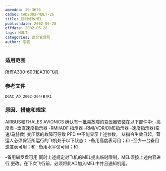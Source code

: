 ```yaml
---
amendno: 39-3676
cadno: CAD2002-MULT-26
title: 临时修改MEL
publishdate: 2002-06-28
effdate: 2002-06-28
tags: MULT
categories: 西北管理局
author: 李锐
---
```


### 适用范围 
所有A300-600和A310飞机

<!--more-->
### 参考文件
    DGAC AD 2002-264(B)R1 

### 原因、措施和规定 
AIRBUS和THALES AVIONICS 确认有一批易故障的变压器安装在以下部件中: 
-高度表 
-垂直速度指示器 
-RMI/ADF 指示器 
-RMI/VOR/DME指示器 
-速度指示器(空速/马赫数) 
    变压器的故障可导致 PFD 中不能显示上述参数。 
    从指令生效日起，营运人必须保证所运行的飞机处于以下状态： 
-备用高度表可用；和 
-至少一台备用速度表可用；和 
-备用水平仪可用；和 
       
-备用磁罗盘可用     同时上述规定对飞机的MEL提出临时限制，MEL须按上述内容进行
更改。在下次飞行前，必须将此AD加入MEL中并且通知机组。 

